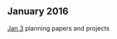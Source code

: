 ## January 2016

[Jan 3](https://github.com/andkov/about/blob/master/2016/log/jan/2016-01-03.md)  planning papers and projects
